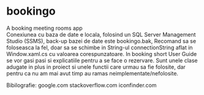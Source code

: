 # bookingo
A booking meeting rooms app                                     
Conexiunea cu baza de date e locala, folosind un SQL Server Management Studio (SSMS), back-up bazei de date este bookingo.bak, Recomand sa se foloseasca la fel, doar sa se schimbe in String-ul connectionString aflat in Window.xaml.cs cu valoarea corespunzatoare.
In booking short User Guide se vor gasi pasi si explicatiile pentru a se face o rezervare.
Sunt unele clase adugate in plus in proiect si unele functii care urmau sa fie folosite, dar pentru ca nu am mai avut timp au ramas neimplementate/nefolosite.

Bibilografie:
google.com
stackoverflow.com
iconfinder.com
